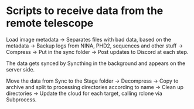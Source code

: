 # Scripts to receive data from the remote telescope
Load image metadata -> 
Separates files with bad data, based on the metadata ->
Backup logs from NINA, PHD2, sequences and other stuff ->
Compress ->
Put in the sync folder ->
Post updates to Discord at each step.


The data gets synced by Syncthing in the background and appears on the server side.


Move the data from Sync to the Stage folder ->
Decompress ->
Copy to archive and split to processing directories according to name ->
Clean up directories ->
Update the cloud for each target, calling rclone via Subprocess.
